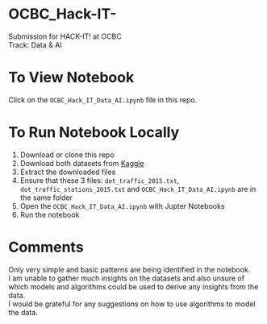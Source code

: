 # OCBC_Hack-IT-
Submission for HACK-IT! at OCBC <br>
Track: Data & AI

# To View Notebook
Click on the `OCBC_Hack_IT_Data_AI.ipynb` file in this repo.

# To Run Notebook Locally
1. Download or clone this repo
2. Download both datasets from [Kaggle](https://www.kaggle.com/jboysen/us-traffic-2015)
3. Extract the downloaded files
4. Ensure that these 3 files: `dot_traffic_2015.txt`, `dot_traffic_stations_2015.txt` and `OCBC_Hack_IT_Data_AI.ipynb` are in the same folder
5. Open the `OCBC_Hack_IT_Data_AI.ipynb` with Jupter Notebooks
6. Run the notebook

# Comments
Only very simple and basic patterns are being identified in the notebook. <br>
I am unable to gather much insights on the datasets and also unsure of which models and algorithms could be used to derive any insights from the data. <br>
I would be grateful for any suggestions on how to use algorithms to model the data.
